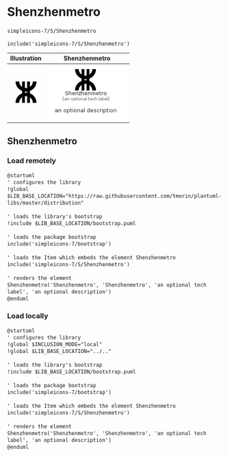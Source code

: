 # Shenzhenmetro


```text
simpleicons-7/S/Shenzhenmetro
```

```text
include('simpleicons-7/S/Shenzhenmetro')
```



| Illustration | Shenzhenmetro |
| :---: | :---: |
| ![illustration for Illustration](../../simpleicons-7/S/Shenzhenmetro.png) | ![illustration for Shenzhenmetro](../../simpleicons-7/S/Shenzhenmetro.Local.png) |




## Shenzhenmetro

### Load remotely
```plantuml
@startuml
' configures the library
!global $LIB_BASE_LOCATION="https://raw.githubusercontent.com/tmorin/plantuml-libs/master/distribution"

' loads the library's bootstrap
!include $LIB_BASE_LOCATION/bootstrap.puml

' loads the package bootstrap
include('simpleicons-7/bootstrap')

' loads the Item which embeds the element Shenzhenmetro
include('simpleicons-7/S/Shenzhenmetro')

' renders the element
Shenzhenmetro('Shenzhenmetro', 'Shenzhenmetro', 'an optional tech label', 'an optional description')
@enduml
```

### Load locally
```plantuml
@startuml
' configures the library
!global $INCLUSION_MODE="local"
!global $LIB_BASE_LOCATION="../.."

' loads the library's bootstrap
!include $LIB_BASE_LOCATION/bootstrap.puml

' loads the package bootstrap
include('simpleicons-7/bootstrap')

' loads the Item which embeds the element Shenzhenmetro
include('simpleicons-7/S/Shenzhenmetro')

' renders the element
Shenzhenmetro('Shenzhenmetro', 'Shenzhenmetro', 'an optional tech label', 'an optional description')
@enduml
```

